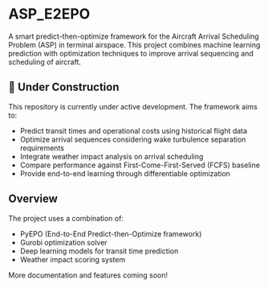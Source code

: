 # ASP_E2EPO

A smart predict-then-optimize framework for the Aircraft Arrival Scheduling Problem (ASP) in terminal airspace. This project combines machine learning prediction with optimization techniques to improve arrival sequencing and scheduling of aircraft.

## 🚧 Under Construction 

This repository is currently under active development. The framework aims to:

- Predict transit times and operational costs using historical flight data
- Optimize arrival sequences considering wake turbulence separation requirements
- Integrate weather impact analysis on arrival scheduling
- Compare performance against First-Come-First-Served (FCFS) baseline
- Provide end-to-end learning through differentiable optimization

## Overview

The project uses a combination of:
- PyEPO (End-to-End Predict-then-Optimize framework)
- Gurobi optimization solver
- Deep learning models for transit time prediction
- Weather impact scoring system

More documentation and features coming soon!